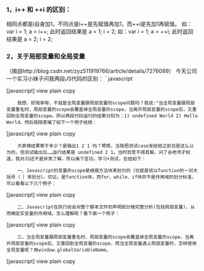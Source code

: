 <h3>1，i++ 和 ++i 的区别：</h3></hr>相同点都是i自身加1，不同点是i++是先赋值再加1，而++i是先加1再赋值。
如：var i = 1; a = i++; 此时返回结果是 a = 1; i = 2; 
如：var i = 1; a = ++i; 此时返回结果是 a = 2; i = 2; 
<h3>2，关于局部变量和全局变量</h3></hr>
（摘自http://blog.csdn.net/zyz511919766/article/details/7276089）</hr>
 今天公司一个实习小妹子问我两段JS代码的区别：
 `  javascript
<script type="text/javascript">  
 var a = "Hello";  
 function test(){  
      var a;  
      alert(a);  
      a = "World";  
      alert(a);  
 }  
</script>  

[javascript] view plain copy
<script type="text/javascript">  
 var a = "Hello";  
 function test(){  
      alert(a);  
      a = "World";  
      alert(a);  
 }  
</script>  

        我想，好简单呀，不就是全局变量跟局部变量的scope问题吗？我说:"当全局变量跟局部变量重名时，局部变量的scope会覆盖掉全局变量的scope，当离开局部变量的scope后，又重回到全局变量的scope。所以两段代码运行的结果分别为：1) undefined World 2) Hello World。然后我随意编了如下一个例子给她：
[javascript] view plain copy
<script>  
   var a =1;  
   function test(){  
      alert(a);  
      var a = 2;  
      alert(a);  
   }  
   test();  
   alert(a);  
</script>  
        大家猜结果等于多少？是输出1 2 1 吗？嗯嗯，当我把测试case发给她之前也是这么认为的，但测试输出后……运行结果是 undefined 2 1。当时百思不得其解，问了谷老师才知道，我对JS还不是非常了解，所以痛下苦功，学习+测试，总结如下：

        一、Javascript的变量的scope是根据方法块来划分的（也就是说以function的一对大括号｛ ｝来划分）。切记，是function块，而for、while、if块并不是作用域的划分标准，可以看看以下几个例子：
[javascript] view plain copy
<script>  
function test2(){  
    alert ("before for scope:"+i);    // i未赋值（并不是未声明！使用未声明的变量或函数全抛出致命错误而中断脚本执行）  
  
                                                    // 此时i的值是underfined  
    for(var i=0;i<3;i++){  
        alert("in for scope:"+i);  // i的值是 0、1、2, 当i为3时跳出循环  
    }  
    alert("after for scope:"+i);  // i的值是3，注意，此时已经在for scope以外，但i的值仍然保留为3  
      
    while(true){  
        var j = 1;  
        break;  
    }  
    alert(j);    // j的值是1，注意，此时已经在while scope以外，但j的值仍然保留为1  
  
    if(true){  
        var k = 1;  
    }  
    alert(k);  //k的值是1，注意，此时已经在if scope以外，但k的值仍然保留为1  
}  
  
test2();  
//若在此时（function scope之外）再输出只存在于test2 这个function scope里的 i、j、k变量会发生神马效果呢？  
alert(i); //error! 没错，是error，原因是变量i未声明（并不是未赋值，区分test2函数的第一行输出），导致脚本错误，程序到此结束！  
alert("这行打印还会输出吗？"); //未执行  
alert(j); //未执行  
alert(k); //未执行  
</script>  
        二、Javascript在执行前会对整个脚本文件的声明部分做完整分析(包括局部变量)，从而确定实变量的作用域。怎么理解呢？看下面一个例子：
[javascript] view plain copy
<script>  
    var a =1;  
    function test(){  
        alert(a); //a为undefined! 这个a并不是全局变量，这是因为在function scope里已经声明了（函数体倒数第4行）一个重名的局部变量,  
                     //所以全局变量a被覆盖了，这说明了Javascript在执行前会对整个脚本文件的定义部分做完整分析,所以在函数test()执行前,  
                     //函数体中的变量a就被指向内部的局部变量.而不是指向外部的全局变量. 但这时a只有声明，还没赋值，所以输出undefined。  
        a=4         
        alert(a);  //a为4,没悬念了吧？ 这里的a还是局部变量哦！  
        var a;     //局部变量a在这行声明  
        alert(a);  //a还是为4,这是因为之前已把4赋给a了  
    }  
    test();  
    alert(a); //a为1，这里并不在function scope内，a的值为全局变量的值  
</script>  
        三，当全局变量跟局部变量重名时，局部变量的scope会覆盖掉全局变量的scope，当离开局部变量的scope后，又重回到全局变量的scope，而当全局变量遇上局部变量时，怎样使用全局变量呢？用window.globalVariableName。
[javascript] view plain copy
<script>  
    var a =1;  
    function test(){     
        alert(window.a);  //a为1,这里的a是全局变量哦！  
        var a=2;     //局部变量a在这行定义  
        alert(a);  //a为2,这里的a是局部变量哦！  
    }  
    test();  
    alert(a); //a为1，这里并不在function scope内，a的值为全局变量的值  
</script> 

